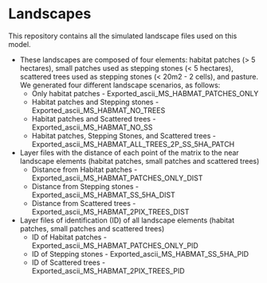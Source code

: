 # Landscapes 

This repository contains all the simulated landscape files used on this model. 
 
- These landscapes are composed of four elements: habitat patches (> 5 hectares), small patches used as stepping stones (< 5 hectares), scattered trees used as stepping stones (< 20m2 - 2 cells), and pasture. We generated four different landscape scenarios, as follows: 
    - Only habitat patches - Exported_ascii_MS_HABMAT_PATCHES_ONLY
    - Habitat patches and Stepping stones - Exported_ascii_MS_HABMAT_NO_TREES
    - Habitat patches and Scattered trees - Exported_ascii_MS_HABMAT_NO_SS
    - Habitat patches, Stepping Stones, and Scattered trees - Exported_ascii_MS_HABMAT_ALL_TREES_2P_SS_5HA_PATCH
- Layer files with the distance of each point of the matrix to the near landscape elements (habitat patches, small patches and scattered trees)  
    - Distance from Habitat patches - Exported_ascii_MS_HABMAT_PATCHES_ONLY_DIST
    - Distance from Stepping stones - Exported_ascii_MS_HABMAT_SS_5HA_DIST
    - Distance from Scattered trees - Exported_ascii_MS_HABMAT_2PIX_TREES_DIST
- Layer files of identification (ID) of all landscape elements (habitat patches, small patches and scattered trees) 
    - ID of Habitat patches - Exported_ascii_MS_HABMAT_PATCHES_ONLY_PID
    - ID of Stepping stones - Exported_ascii_MS_HABMAT_SS_5HA_PID 
    - ID of Scattered trees - Exported_ascii_MS_HABMAT_2PIX_TREES_PID

